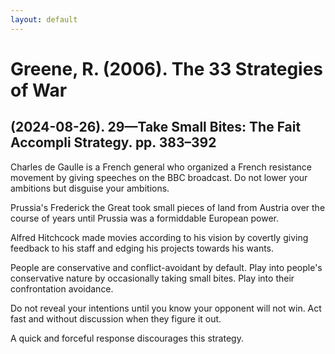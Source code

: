 ```yaml
---
layout: default
---
```


# Greene, R. (2006). The 33 Strategies of War

## (2024-08-26). 29—Take Small Bites: The Fait Accompli Strategy. pp. 383–392

Charles de Gaulle is a French general who organized a French resistance movement by giving speeches on the BBC broadcast. Do not lower your ambitions but disguise your ambitions.

Prussia's Frederick the Great took small pieces of land from Austria over the course of years until Prussia was a formiddable European power.

Alfred Hitchcock made movies according to his vision by covertly giving feedback to his staff and edging his projects towards his wants.

People are conservative and conflict-avoidant by default. Play into people's conservative nature by occasionally taking small bites. Play into their confrontation avoidance.

Do not reveal your intentions until you know your opponent will not win. Act fast and without discussion when they figure it out.

A quick and forceful response discourages this strategy.
